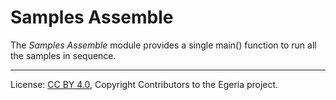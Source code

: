 <!-- SPDX-License-Identifier: CC-BY-4.0 -->
<!-- Copyright Contributors to the Egeria project. -->

# Samples Assemble

The *Samples Assemble* module provides a single main() function to run all the samples in sequence.




----
License: [CC BY 4.0](https://creativecommons.org/licenses/by/4.0/), Copyright Contributors to the Egeria project.